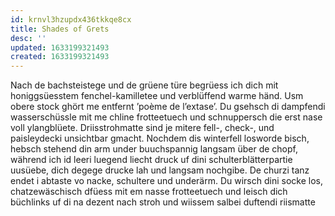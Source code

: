```yaml
---
id: krnvl3hzupdx436tkkqe8cx
title: Shades of Grets
desc: ''
updated: 1633199321493
created: 1633199321493
---
```


Nach de bachsteistege und de grüene türe begrüess ich dich mit honiggsüesstem fenchel-kamilletee und verblüffend warme händ. Usm obere stock ghört me entfernt ’poème de l’extase’. Du gsehsch di dampfendi wasserschüssle mit me chline frotteetuech und schnuppersch die erst nase voll ylangblüete. Driisstrohmatte sind je mitere fell-, check-, und paisleydecki unsichtbar gmacht. Nochdem dis winterfell losworde bisch, hebsch stehend din arm under buuchspannig langsam über de chopf, während ich id leeri luegend liecht druck uf dini schulterblätterpartie uusüebe, dich degege drucke lah und langsam nochgibe. De churzi tanz endet i abtaste vo nacke, schultere und underärm. Du wirsch dini socke los, chatzewäschisch dfüess mit em nasse frotteetuech und leisch dich büchlinks uf di na dezent nach stroh und wiissem salbei duftendi riismatte
